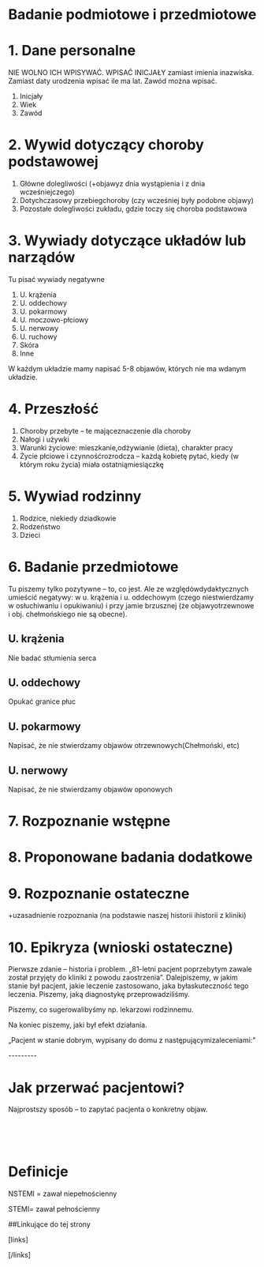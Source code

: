 # Badanie podmiotowe i przedmiotowe

# 1. Dane personalne

NIE WOLNO ICH WPISYWAĆ. WPISAĆ INICJAŁY zamiast imienia inazwiska. Zamiast daty urodzenia wpisać ile ma lat. Zawód można wpisać.
1. Inicjały
2. Wiek
3. Zawód



# 2. Wywid dotyczący choroby podstawowej
1. Główne dolegliwości (+objawyz dnia wystąpienia i z dnia wcześniejczego)
2. Dotychczasowy przebiegchoroby (czy wcześniej były podobne objawy)
3. Pozostałe dolegliwości zukładu, gdzie toczy się choroba podstawowa



# 3. Wywiady dotyczące układów lub narządów

Tu pisać wywiady negatywne
1. U. krążenia
2. U. oddechowy
3. U. pokarmowy
4. U. moczowo-płciowy
5. U. nerwowy
6. U. ruchowy
7. Skóra
8. Inne

W każdym układzie mamy napisać 5-8 objawów, których nie ma wdanym układzie.



# 4. Przeszłość
1. Choroby przebyte – te mająceznaczenie dla choroby
2. Nałogi i używki
3. Warunki życiowe: mieszkanie,odżywianie (dieta), charakter pracy
4. Życie płciowe i czynnośćrozrodcza – każdą kobietę pytać, kiedy (w którym roku życia) miała ostatniąmiesiączkę



# 5. Wywiad rodzinny
1. Rodzice, niekiedy dziadkowie
2. Rodzeństwo
3. Dzieci



# 6. Badanie przedmiotowe

Tu piszemy tylko pozytywne – to, co jest. Ale ze względówdydaktycznych umieścić negatywy: w u. krążenia i u. oddechowym (czego niestwierdzamy w osłuchiwaniu i opukiwaniu) i przy jamie brzusznej (że objawyotrzewnowe i obj. chełmońskiego nie są obecne). 



## U. krążenia

Nie badać stłumienia serca



## U. oddechowy

Opukać granice płuc



## U. pokarmowy

Napisać, że nie stwierdzamy objawów otrzewnowych(Chełmoński, etc)



## U. nerwowy

Napisać, że nie stwierdzamy objawów oponowych



# 7. Rozpoznanie wstępne

# 8. Proponowane badania dodatkowe

# 9. Rozpoznanie ostateczne

+uzasadnienie rozpoznania (na podstawie naszej historii ihistorii z kliniki)



# 10. Epikryza (wnioski ostateczne)

Pierwsze zdanie – historia i problem. „81-letni pacjent poprzebytym zawale został przyjęty do kliniki z powodu zaostrzenia”. Dalejpiszemy, w jakim stanie był pacjent, jakie leczenie zastosowano, jaka byłaskuteczność tego leczenia. Piszemy, jaką diagnostykę przeprowadziliśmy.

Piszemy, co sugerowalibyśmy np. lekarzowi rodzinnemu.

Na koniec piszemy, jaki był efekt działania.

„Pacjent w stanie dobrym, wypisany do domu z następującymizaleceniami:”

\---------



# Jak przerwać pacjentowi?

Najprostszy sposób – to zapytać pacjenta o konkretny objaw.

 

 

# Definicje

NSTEMI = zawał niepełnościenny

STEMI= zawał pełnościenny



##Linkujące do tej strony

[links]


[/links]











